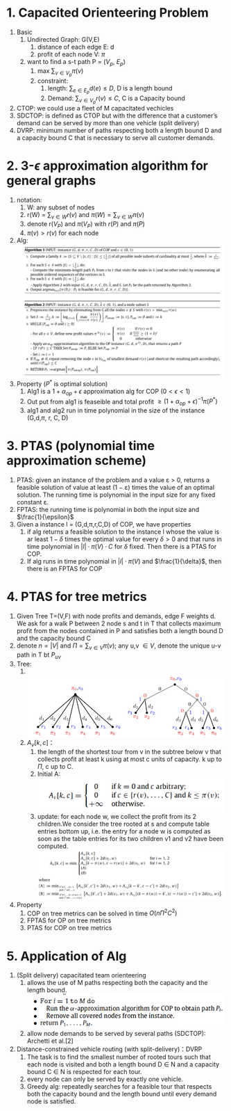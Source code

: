 # 1. Capacited Orienteering Problem
1. Basic
   1. Undirected Graph: G(V,E)
      1. distance of each edge E: d
      2. profit of each node V: $\pi$
   2. want to find a s-t path P = ($V_p$, $E_p$)
      1. max $\sum_{v \in V_p} \pi(v)$
      2. constraint: 
         1. length: $\sum_{e \in E_p} d(e) \leq D$, D is a length bound 
         2. Demand: $\sum_{v \in V_p} r(v) \leq C$, C is a Capacity bound 
2. CTOP: we could use a fleet of M capacitated vechicles
3. SDCTOP:  is defined as CTOP but with the difference that a customer’s demand can be served by more than one vehicle (split delivery)
4. DVRP: minimum number of paths respecting both a length bound D and a capacity bound C that is necessary to serve all customer demands.

# 2. 3-$\epsilon$ approximation algorithm for general graphs
1. notation:
   1. W: any subset of nodes
   2. r(W) = $\sum_{v \in W} r(v)$ and $\pi(W) = \sum_{v \in W} \pi(v)$
   3. denote r($V_P$) and $\pi (V_P)$ with $r(P)$ and $\pi (P)$
   4. $\pi(v) > r(v)$ for each node
2. Alg:<br>![](./pic/00.png)
3. Property ($P^*$ is optimal solution)
   1. Alg1 is a $1+ \alpha_{op}+\epsilon$ approximation alg for COP ($0 < \epsilon < 1$)
   2. Out put from alg1 is feaseible and total profit $\geq (1+\alpha_{op}+\epsilon)^{-1} \pi(P^*)$
   3. alg1 and alg2 run in time polynomial in the size of the instance (G,d,$\pi$, r, C, D)

# 3. PTAS (polynomial time approximation scheme)
1. PTAS: given an instance of the problem and a value ε > 0, returns a feasible solution of value at least (1 − ε) times the value of an optimal solution. The running time is polynomial in the input size for any fixed constant ε.
2. FPTAS: the running time is polynomial in both the input size and $\frac{1}{\epsilon}$
3. Given a instance l = (G,d,π,r,C,D) of COP, we have properties
   1. if alg returns a feasible solution to the instance l whose the value is ar least $1 - \delta$ times the optimal value for every $\delta > 0$ and that runs in time polynomial in $|l|·\pi(V) · C$ for $\delta$ fixed. Then there is a PTAS for COP. 
   2. If alg runs in time polynomial in $|l|·\pi(V)$ and $\frac{1}{\delta}$, then there is an FPTAS for COP

# 4. PTAS for tree metrics
1. Given Tree T=(V,F) with node profits and demands, edge F weights d. We ask for a walk P between 2 node s and t in T that collects maximum profit from the nodes contained in P and satisfies both a length bound D and the capacity bound C
2. denote $n = |V|$ and $\Pi = \sum_{v \in V} \pi(v)$; any u,v $\in V$, denote the unique u-v path in T bt $P_{uv}$
3. Tree:
   1. <br>![](./pic/01.png)
   2. $A_v[k,c]$：
      1. the length of the shortest tour from v in the subtree below v that collects profit at least k using at most c units of capacity. k up to $\Pi$, c up to C. 
      2. Initial A:<br>![](./pic/02.png)
      3. update: for each node w, we collect the profit from its 2 children.We consider the tree rooted at s and compute table entries bottom up, i.e. the entry for a node w is computed as soon as the table entries for its two children v1 and v2 have been computed.<br>![](./pic/03.png)
4. Property
   1. COP on tree metrics can be solved in time $O(n\Pi^2 C^2)$
   2. FPTAS for OP on tree metrics
   3. PTAS for COP on tree metrics

# 5. Application of Alg
1.  (Split delivery) capacitated team orienteering
    1.  allows the use of M paths respecting both the capacity and the length bound.<br>![](./pic/04.png)
    2.  allow node demands to be served by several paths (SDCTOP):  Archetti et al.[2]
2.   Distance-constrained vehicle routing (with split-delivery)：DVRP
     1. The task is to find the smallest number of rooted tours such that each node is visited and both a length bound D ∈ N and a capacity bound C ∈ N is respected for each tour.
     2.  every node can only be served by exactly one vehicle.
     3.  Greedy alg: repeatedly searches for a feasible tour that respects both the capacity bound and the length bound until every demand node is satisfied.